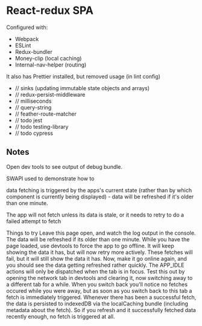 # React-redux SPA

Configured with:
- Webpack
- ESLint
- Redux-bundler
- Money-clip (local caching)
- Internal-nav-helper (routing)

It also has Prettier installed, but removed usage (in lint config)

- // sinks (updating immutable state objects and arrays)
- // redux-persist-middleware
- // milliseconds
- // query-string
- // feather-route-matcher
- // todo jest
- // todo testing-library
- // todo cypress

## Notes

Open dev tools to see output of debug bundle.

SWAPI used to demonstrate how to 

data fetching is triggered by the apps's current state (rather than by which component is currently being displayed) - data will be refreshed if it's older than one minute.

The app will not fetch unless its data is stale, or it needs to retry to do a failed attempt to fetch





Things to try
Leave this page open, and watch the log output in the console. The data will be refreshed if its older than one minute.
While you have the page loaded, use devtools to force the app to go offline. It will keep showing the data it has, but will now retry more actively. These fetches will fail, but it will still show the data it has. Now, make it go online again, and you should see the data getting refreshed rather quickly.
The APP_IDLE actions will only be dispatched when the tab is in focus. Test this out by opening the network tab in devtools and clearing it, now switching away to a different tab for a while. When you switch back you'll notice no fetches occured while you were away, but as soon as you switch back to this tab a fetch is immediately triggered.
Whenever there has been a successful fetch, the data is persisted to indexedDB via the localCaching bundle (including metadata about the fetch). So if you refresh and it successfully fetched data recently enough, no fetch is triggered at all.